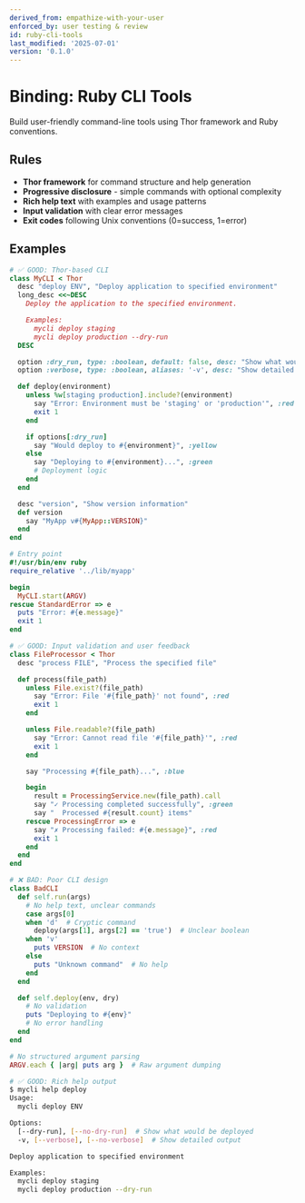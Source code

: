 ```yaml
---
derived_from: empathize-with-your-user
enforced_by: user testing & review
id: ruby-cli-tools
last_modified: '2025-07-01'
version: '0.1.0'
---
```

# Binding: Ruby CLI Tools

Build user-friendly command-line tools using Thor framework and Ruby conventions.

## Rules

- **Thor framework** for command structure and help generation
- **Progressive disclosure** - simple commands with optional complexity
- **Rich help text** with examples and usage patterns
- **Input validation** with clear error messages
- **Exit codes** following Unix conventions (0=success, 1=error)

## Examples

```ruby
# ✅ GOOD: Thor-based CLI
class MyCLI < Thor
  desc "deploy ENV", "Deploy application to specified environment"
  long_desc <<~DESC
    Deploy the application to the specified environment.

    Examples:
      mycli deploy staging
      mycli deploy production --dry-run
  DESC

  option :dry_run, type: :boolean, default: false, desc: "Show what would be deployed"
  option :verbose, type: :boolean, aliases: '-v', desc: "Show detailed output"

  def deploy(environment)
    unless %w[staging production].include?(environment)
      say "Error: Environment must be 'staging' or 'production'", :red
      exit 1
    end

    if options[:dry_run]
      say "Would deploy to #{environment}", :yellow
    else
      say "Deploying to #{environment}...", :green
      # Deployment logic
    end
  end

  desc "version", "Show version information"
  def version
    say "MyApp v#{MyApp::VERSION}"
  end
end

# Entry point
#!/usr/bin/env ruby
require_relative '../lib/myapp'

begin
  MyCLI.start(ARGV)
rescue StandardError => e
  puts "Error: #{e.message}"
  exit 1
end
```

```ruby
# ✅ GOOD: Input validation and user feedback
class FileProcessor < Thor
  desc "process FILE", "Process the specified file"

  def process(file_path)
    unless File.exist?(file_path)
      say "Error: File '#{file_path}' not found", :red
      exit 1
    end

    unless File.readable?(file_path)
      say "Error: Cannot read file '#{file_path}'", :red
      exit 1
    end

    say "Processing #{file_path}...", :blue

    begin
      result = ProcessingService.new(file_path).call
      say "✓ Processing completed successfully", :green
      say "  Processed #{result.count} items"
    rescue ProcessingError => e
      say "✗ Processing failed: #{e.message}", :red
      exit 1
    end
  end
end
```

```ruby
# ❌ BAD: Poor CLI design
class BadCLI
  def self.run(args)
    # No help text, unclear commands
    case args[0]
    when 'd'  # Cryptic command
      deploy(args[1], args[2] == 'true')  # Unclear boolean
    when 'v'
      puts VERSION  # No context
    else
      puts "Unknown command"  # No help
    end
  end

  def self.deploy(env, dry)
    # No validation
    puts "Deploying to #{env}"
    # No error handling
  end
end

# No structured argument parsing
ARGV.each { |arg| puts arg }  # Raw argument dumping
```

```bash
# ✅ GOOD: Rich help output
$ mycli help deploy
Usage:
  mycli deploy ENV

Options:
  [--dry-run], [--no-dry-run]  # Show what would be deployed
  -v, [--verbose], [--no-verbose]  # Show detailed output

Deploy application to specified environment

Examples:
  mycli deploy staging
  mycli deploy production --dry-run
```
